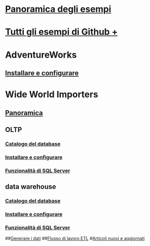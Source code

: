 # [Panoramica degli esempi](sql-samples-where-are.md)
# [Tutti gli esempi di Github + ](https://github.com/Microsoft/sql-server-samples/tree/master/samples)

# AdventureWorks
## [Installare e configurare](adventureworks-install-configure.md)

# Wide World Importers
## [Panoramica](wide-world-importers-what-is.md)
## OLTP
### [Catalogo del database](wide-world-importers-oltp-database-catalog.md)
### [Installare e configurare](wide-world-importers-oltp-install-configure.md)
### [Funzionalità di SQL Server](wide-world-importers-oltp-use-of-sql-server-features.md)

## data warehouse
### [Catalogo del database](wide-world-importers-dw-database-catalog.md)
### [Installare e configurare](wide-world-importers-dw-install-configure.md)
### [Funzionalità di SQL Server](wide-world-importers-dw-use-of-sql-server-features.md)
##[Generare i dati](wide-world-importers-generate-data.md)
##[Flusso di lavoro ETL](wide-world-importers-perform-etl.md)
#[Articoli nuovi e aggiornati](new-updated-samples.md)
